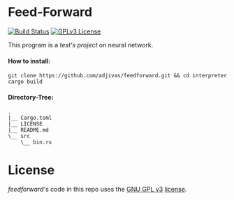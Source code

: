 Feed-Forward
============

[![Build Status](https://travis-ci.org/adjivas/interpreter.svg)](https://travis-ci.org/adjivas/feedforward)
[![GPLv3 License](http://img.shields.io/badge/license-GPLv3-blue.svg)](https://www.gnu.org/copyleft/gpl.html)

This program is a *test's project* on neural network.

#### How to install:

```shell
git clone https://github.com/adjivas/feedforward.git && cd interpreter
cargo build
```
#### Directory-Tree:

```shell
.
|__ Cargo.toml
|__ LICENSE
|__ README.md
\__ src
    \__ bin.rs
```

# License
*feedforward*'s code in this repo uses the [GNU GPL v3](http://www.gnu.org/licenses/gpl-3.0.html) [license](https://github.com/adjivas/feedforward/blob/master/LICENSE).
